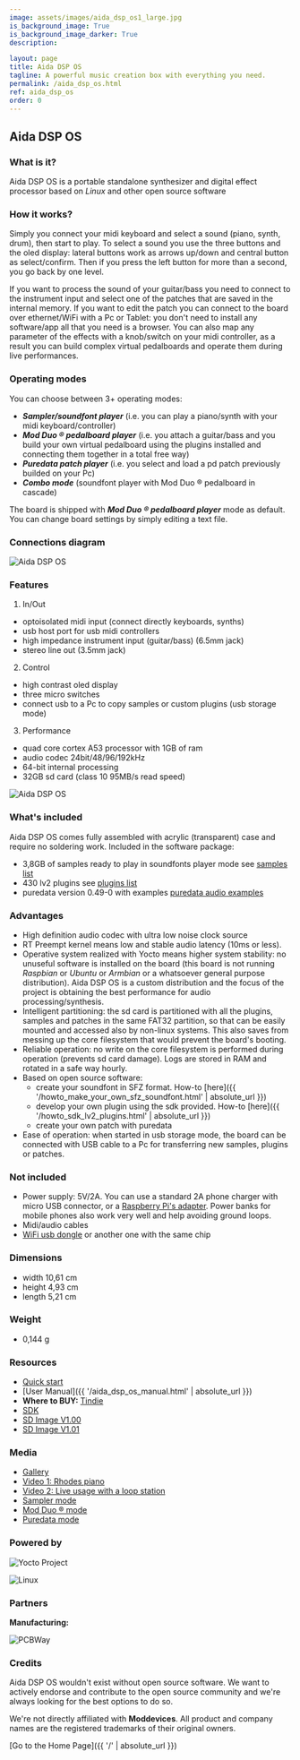 ```yaml
---
image: assets/images/aida_dsp_os1_large.jpg
is_background_image: True
is_background_image_darker: True
description:

layout: page
title: Aida DSP OS
tagline: A powerful music creation box with everything you need.
permalink: /aida_dsp_os.html
ref: aida_dsp_os
order: 0
---
```


## Aida DSP OS

### What is it?

Aida DSP OS is a portable standalone synthesizer and digital effect processor based on _Linux_ and other open source software

### How it works?

Simply you connect your midi keyboard and select a sound (piano, synth, drum), then start to play. To select a sound you use the three buttons
and the oled display: lateral buttons work as arrows up/down and central button as select/confirm. Then if you press the left button for more than
a second, you go back by one level.

If you want to process the sound of your guitar/bass you need to connect to the instrument input and select one of the patches that are saved in the
internal memory. If you want to edit the patch you can connect to the board over ethernet/WiFi with a Pc or Tablet: you don't need to install
any software/app all that you need is a browser. You can also map any parameter of the effects with a knob/switch on your midi controller, as a result
you can build complex virtual pedalboards and operate them during live performances.

### Operating modes

You can choose between 3+ operating modes:

* _**Sampler/soundfont player**_ (i.e. you can play a piano/synth with your midi keyboard/controller) 
* _**Mod Duo &reg; pedalboard player**_ (i.e. you attach a guitar/bass and you build your own virtual pedalboard using the plugins installed and
connecting them together in a total free way)
* _**Puredata patch player**_ (i.e. you select and load a pd patch previously builded on your Pc)
* _**Combo mode**_ (soundfont player with Mod Duo &reg; pedalboard in cascade)

The board is shipped with _**Mod Duo &reg; pedalboard player**_ mode as default. You can change board settings by simply editing a text file.

### Connections diagram

![Aida DSP OS](assets/images/aida_dsp_os_connections1_large.jpg)

### Features
  
1. In/Out
  * optoisolated midi input (connect directly keyboards, synths)
  * usb host port for usb midi controllers
  * high impedance instrument input (guitar/bass) (6.5mm jack)
  * stereo line out (3.5mm jack)
2. Control
  * high contrast oled display
  * three micro switches
  * connect usb to a Pc to copy samples or custom plugins (usb storage mode)
3. Performance
  * quad core cortex A53 processor with 1GB of ram
  * audio codec 24bit/48/96/192kHz
  * 64-bit internal processing
  * 32GB sd card (class 10 95MB/s read speed)

![Aida DSP OS](assets/images/aida_dsp_os2_medium.jpg)

### What's included

Aida DSP OS comes fully assembled with acrylic (transparent) case and require no soldering work. Included in the software
package:
- 3,8GB of samples ready to play in soundfonts player mode see [samples list](https://drive.google.com/drive/folders/11b5uSavJboytXnDFgocN8cjFrTf7xIc7?usp=sharing)
- 430 lv2 plugins see [plugins list](https://drive.google.com/drive/folders/11b5uSavJboytXnDFgocN8cjFrTf7xIc7?usp=sharing)
- puredata version 0.49-0 with examples [puredata audio examples](https://drive.google.com/drive/folders/11b5uSavJboytXnDFgocN8cjFrTf7xIc7?usp=sharing)

### Advantages

- High definition audio codec with ultra low noise clock source
- RT Preempt kernel means low and stable audio latency (10ms or less).
- Operative system realized with Yocto means higher system stability: no unuseful software
is installed on the board (this board is not running _Raspbian_ or _Ubuntu_ or _Armbian_ or a whatsoever general purpose distribution). Aida DSP OS
is a custom distribution and the focus of the project is obtaining the best performance for audio processing/synthesis.
- Intelligent partitioning: the sd card is partitioned with all the plugins, samples and patches in the same FAT32 partition, so that
can be easily mounted and accessed also by non-linux systems. This also saves from messing up the core filesystem that would prevent the board's booting.
- Reliable operation: no write on the core filesystem is performed during operation (prevents sd card damage). Logs are stored in RAM and rotated in a safe way hourly.
- Based on open source software:
  * create your soundfont in SFZ format. How-to [here]({{ '/howto_make_your_own_sfz_soundfont.html' | absolute_url }})
  * develop your own plugin using the sdk provided. How-to [here]({{ '/howto_sdk_lv2_plugins.html' | absolute_url }})
  * create your own patch with puredata
- Ease of operation: when started in usb storage mode, the board can be connected with USB cable to a Pc for transferring new samples, plugins or patches.

### Not included

- Power supply: 5V/2A. You can use a standard 2A phone charger with micro USB connector, or a [Raspberry Pi's adapter](https://www.amazon.it/Aukru-Alimentatore-Raspberry-modello-Modello/dp/B01566WOAG/ref=sr_1_8?__mk_it_IT=%C3%85M%C3%85%C5%BD%C3%95%C3%91&keywords=raspberry+pi+supply&qid=1569943965&s=gateway&sr=8-8). Power banks for mobile phones also work very well and help avoiding ground loops.
- Midi/audio cables
- [WiFi usb dongle](https://www.amazon.it/D-Link-DWA-121-Adattatore-Wireless-Antracite/dp/B004X8R7HY/ref=sr_1_5?__mk_it_IT=%C3%85M%C3%85%C5%BD%C3%95%C3%91&keywords=d-link%20usb%20wifi&qid=1584376986&sr=8-5&swrs=B3D668556947E065B2CE782FAA97C263&fbclid=IwAR0Vr2L_k0_AUy2j_GJnvZMGryFhYNdQ8MEbCz_ExXT1v740eG5xbv9u0pg) or another one with the same chip

### Dimensions

- width 10,61 cm
- height 4,93 cm
- length 5,21 cm

### Weight

- 0,144 g

### Resources

- [Quick start]()
- [User Manual]({{ '/aida_dsp_os_manual.html' | absolute_url }})
- **Where to BUY:** [Tindie](https://www.tindie.com/products/Maxdsp/aida-dsp-os/)
- [SDK](https://drive.google.com/drive/folders/1hVDwNKM-71I9deZ_zFdNpo2buZoSFEat?usp=sharing)
- [SD Image V1.00]()
- [SD Image V1.01]()

### Media

- [Gallery]()
- [Video 1: Rhodes piano](https://www.youtube.com/watch?v=kfzPL0KXjlY)
- [Video 2: Live usage with a loop station](https://www.youtube.com/watch?v=8az4FD6caq4)
- [Sampler mode](https://www.youtube.com/channel/UCHDkEU3hgz7rVfUCDqRAoJQ)
- [Mod Duo &reg; mode](https://www.youtube.com/channel/UCHDkEU3hgz7rVfUCDqRAoJQ)
- [Puredata mode](https://www.youtube.com/channel/UCHDkEU3hgz7rVfUCDqRAoJQ)

### Powered by

![Yocto Project](assets/images/yocto_project_logo1.png)

![Linux](assets/images/tux_logo1.png)

### Partners

**Manufacturing:**

![PCBWay](assets/images/pcbway_logo1.jpeg)

### Credits

Aida DSP OS wouldn't exist without open source software. We want to actively endorse and contribute to the open source community and we're always looking for the best options to do so.

We're not directly affiliated with **Moddevices**. All product and company names are the registered trademarks of their original owners.

[Go to the Home Page]({{ '/' | absolute_url }})
